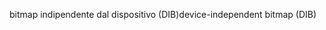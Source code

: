 <span data-ttu-id="bc18e-101">bitmap indipendente dal dispositivo (DIB)</span><span class="sxs-lookup"><span data-stu-id="bc18e-101">device-independent bitmap (DIB)</span></span>
